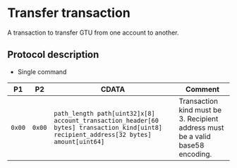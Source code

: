 # Transfer transaction

A transaction to transfer GTU from one account to another.

## Protocol description

* Single command

| P1 | P2 | CDATA | Comment |
|--------|-----|-------------|----|
| `0x00` | `0x00` | `path_length path[uint32]x[8] account_transaction_header[60 bytes] transaction_kind[uint8] recipient_address[32 bytes] amount[uint64]` | Transaction kind must be 3. Recipient address must be a valid base58 encoding. |
